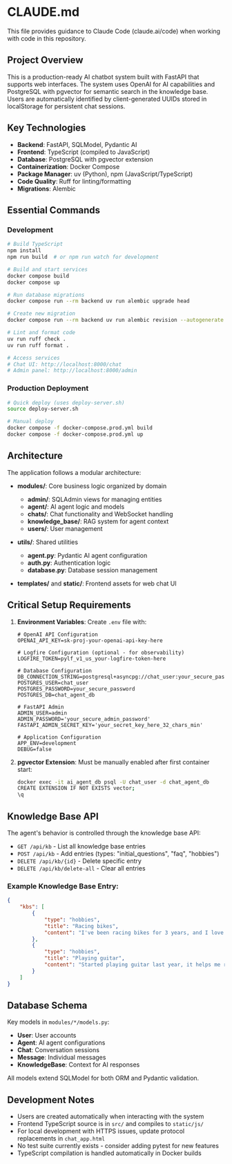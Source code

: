 # CLAUDE.md

This file provides guidance to Claude Code (claude.ai/code) when working with code in this repository.

## Project Overview

This is a production-ready AI chatbot system built with FastAPI that supports web interfaces. The system uses OpenAI for AI capabilities and PostgreSQL with pgvector for semantic search in the knowledge base. Users are automatically identified by client-generated UUIDs stored in localStorage for persistent chat sessions.

## Key Technologies

- **Backend**: FastAPI, SQLModel, Pydantic AI
- **Frontend**: TypeScript (compiled to JavaScript)
- **Database**: PostgreSQL with pgvector extension
- **Containerization**: Docker Compose
- **Package Manager**: uv (Python), npm (JavaScript/TypeScript)
- **Code Quality**: Ruff for linting/formatting
- **Migrations**: Alembic

## Essential Commands

### Development

```bash
# Build TypeScript
npm install
npm run build  # or npm run watch for development

# Build and start services
docker compose build
docker compose up

# Run database migrations
docker compose run --rm backend uv run alembic upgrade head

# Create new migration
docker compose run --rm backend uv run alembic revision --autogenerate -m "description"

# Lint and format code
uv run ruff check .
uv run ruff format .

# Access services
# Chat UI: http://localhost:8000/chat
# Admin panel: http://localhost:8000/admin
```

### Production Deployment

```bash
# Quick deploy (uses deploy-server.sh)
source deploy-server.sh

# Manual deploy
docker compose -f docker-compose.prod.yml build
docker compose -f docker-compose.prod.yml up
```

## Architecture

The application follows a modular architecture:

- **modules/**: Core business logic organized by domain
  - **admin/**: SQLAdmin views for managing entities
  - **agent/**: AI agent logic and models
  - **chats/**: Chat functionality and WebSocket handling
  - **knowledge_base/**: RAG system for agent context
  - **users/**: User management

- **utils/**: Shared utilities
  - **agent.py**: Pydantic AI agent configuration
  - **auth.py**: Authentication logic
  - **database.py**: Database session management

- **templates/** and **static/**: Frontend assets for web chat UI

## Critical Setup Requirements

1. **Environment Variables**: Create `.env` file with:
   ```dotenv
   # OpenAI API Configuration
   OPENAI_API_KEY=sk-proj-your-openai-api-key-here
   
   # Logfire Configuration (optional - for observability)
   LOGFIRE_TOKEN=pylf_v1_us_your-logfire-token-here
   
   # Database Configuration
   DB_CONNECTION_STRING=postgresql+asyncpg://chat_user:your_secure_password@db/chat_agent_db
   POSTGRES_USER=chat_user
   POSTGRES_PASSWORD=your_secure_password
   POSTGRES_DB=chat_agent_db
   
   # FastAPI Admin
   ADMIN_USER=admin
   ADMIN_PASSWORD='your_secure_admin_password'
   FASTAPI_ADMIN_SECRET_KEY='your_secret_key_here_32_chars_min'
   
   # Application Configuration
   APP_ENV=development
   DEBUG=false
   ```

2. **pgvector Extension**: Must be manually enabled after first container start:
   ```bash
   docker exec -it ai_agent_db psql -U chat_user -d chat_agent_db
   CREATE EXTENSION IF NOT EXISTS vector;
   \q
   ```


## Knowledge Base API

The agent's behavior is controlled through the knowledge base API:

- `GET /api/kb` - List all knowledge base entries
- `POST /api/kb` - Add entries (types: "initial_questions", "faq", "hobbies")
- `DELETE /api/kb/{id}` - Delete specific entry
- `DELETE /api/kb/delete-all` - Clear all entries

### Example Knowledge Base Entry:

```json
{
    "kbs": [
        {
            "type": "hobbies",
            "title": "Racing bikes",
            "content": "I've been racing bikes for 3 years, and I love the adrenaline rush."
        },
        {
            "type": "hobbies",
            "title": "Playing guitar",
            "content": "Started playing guitar last year, it helps me relax after work."
        }
    ]
}
```

## Database Schema

Key models in `modules/*/models.py`:
- **User**: User accounts
- **Agent**: AI agent configurations
- **Chat**: Conversation sessions
- **Message**: Individual messages
- **KnowledgeBase**: Context for AI responses

All models extend SQLModel for both ORM and Pydantic validation.

## Development Notes

- Users are created automatically when interacting with the system
- Frontend TypeScript source is in `src/` and compiles to `static/js/`
- For local development with HTTPS issues, update protocol replacements in `chat_app.html`
- No test suite currently exists - consider adding pytest for new features
- TypeScript compilation is handled automatically in Docker builds